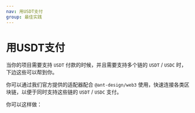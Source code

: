 ```yaml
---
nav: 用USDT支付
group: 最佳实践
---
```


# 用USDT支付

当你的项目需要支持 `USDT` 付款的时候，并且需要支持多个链的 `USDT` / `USDC` 时，下边这些可以帮到你。

你可以通过我们官方提供的适配器配合 `@ant-design/web3` 使用，快速连接各类区块链，以便于同时支持这些链的 `USDT` / `USDC` 支付。

你可以这样做：

<code compact src="./demos/best-practice/usdt.tsx"></code>

